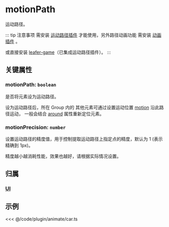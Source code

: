 <script setup>
import Case from '/component/Case.vue'
</script>

# motionPath

运动路径。

::: tip 注意事项
需安装 [运动路径插件](/plugin/in/motion-path/index.md) 才能使用，另外路径动画功能 需安装 [动画插件](/plugin/in/animate/index.md) 。

或直接安装 [leafer-game](/guide/install/game/start.md)（已集成运动路径插件）。
:::

## 关键属性

### motionPath: `boolean`

是否将元素设为运动路径。

设为运动路径后，所在 Group 内的 其他元素可通过设置运动位置 [motion](./motion.md) 沿此路径运动， 一般会结合 [around](./around.md) 属性重新定位元素。

### motionPrecision: `number`

设置运动路径的精度值，用于控制提取运动路径上指定点的精度，默认为 1 (表示精确到 1px)。

精度越小越消耗性能，效果也越好，请根据实际情况设置。

## 归属

### [UI](/reference/display/UI.md)

## 示例

<case name="AnimateCar" editor=false ></case>

<<< @/code/plugin/animate/car.ts

